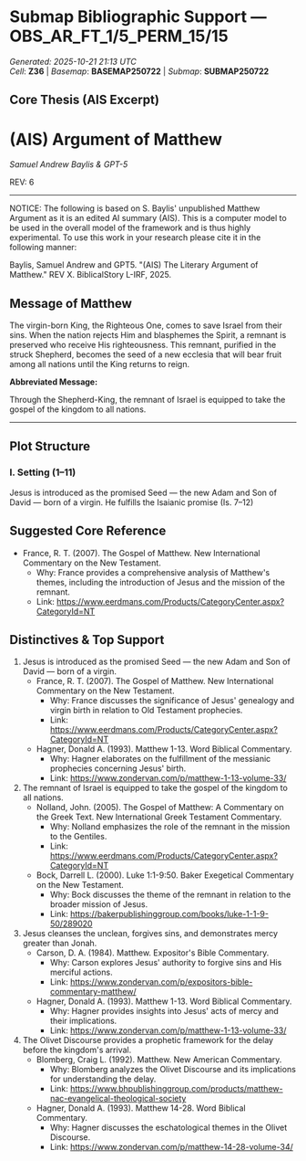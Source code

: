 # Submap Bibliographic Support — OBS_AR_FT_1/5_PERM_15/15
_Generated: 2025-10-21 21:13 UTC_  
_Cell_: **Z36**   |   _Basemap_: **BASEMAP250722**   |   _Submap_: **SUBMAP250722**

## Core Thesis (AIS Excerpt)
# (AIS) Argument of Matthew
*Samuel Andrew Baylis & GPT-5*

REV: 6

---

  

NOTICE: The following is based on S. Baylis' unpublished Matthew Argument as it is an edited AI summary (AIS). This is a computer model to be used in the overall model of the framework and is thus highly experimental. To use this work in your research please cite it in the following manner:

  

Baylis, Samuel Andrew and GPT5. "(AIS) The Literary Argument of Matthew." REV X. BiblicalStory L-IRF, 2025.

  
  
  

## Message of Matthew

The virgin-born King, the Righteous One, comes to save Israel from their sins. When the nation rejects Him and blasphemes the Spirit, a remnant is preserved who receive His righteousness. This remnant, purified in the struck Shepherd, becomes the seed of a new ecclesia that will bear fruit among all nations until the King returns to reign.

  

**Abbreviated Message:**

Through the Shepherd-King, the remnant of Israel is equipped to take the gospel of the kingdom to all nations.

  

---

  

## Plot Structure

  
  

### I. Setting (1–11)

Jesus is introduced as the promised Seed — the new Adam and Son of David — born of a virgin. He fulfills the Isaianic promise (Is. 7–12)

## Suggested Core Reference
- France, R. T. (2007). The Gospel of Matthew. New International Commentary on the New Testament.
  - Why: France provides a comprehensive analysis of Matthew's themes, including the introduction of Jesus and the mission of the remnant.
  - Link: https://www.eerdmans.com/Products/CategoryCenter.aspx?CategoryId=NT

## Distinctives & Top Support
1. Jesus is introduced as the promised Seed — the new Adam and Son of David — born of a virgin.
   - France, R. T. (2007). The Gospel of Matthew. New International Commentary on the New Testament.
     - Why: France discusses the significance of Jesus' genealogy and virgin birth in relation to Old Testament prophecies.
     - Link: https://www.eerdmans.com/Products/CategoryCenter.aspx?CategoryId=NT
   - Hagner, Donald A. (1993). Matthew 1-13. Word Biblical Commentary.
     - Why: Hagner elaborates on the fulfillment of the messianic prophecies concerning Jesus' birth.
     - Link: https://www.zondervan.com/p/matthew-1-13-volume-33/
2. The remnant of Israel is equipped to take the gospel of the kingdom to all nations.
   - Nolland, John. (2005). The Gospel of Matthew: A Commentary on the Greek Text. New International Greek Testament Commentary.
     - Why: Nolland emphasizes the role of the remnant in the mission to the Gentiles.
     - Link: https://www.eerdmans.com/Products/CategoryCenter.aspx?CategoryId=NT
   - Bock, Darrell L. (2000). Luke 1:1-9:50. Baker Exegetical Commentary on the New Testament.
     - Why: Bock discusses the theme of the remnant in relation to the broader mission of Jesus.
     - Link: https://bakerpublishinggroup.com/books/luke-1-1-9-50/289020
3. Jesus cleanses the unclean, forgives sins, and demonstrates mercy greater than Jonah.
   - Carson, D. A. (1984). Matthew. Expositor's Bible Commentary.
     - Why: Carson explores Jesus' authority to forgive sins and His merciful actions.
     - Link: https://www.zondervan.com/p/expositors-bible-commentary-matthew/
   - Hagner, Donald A. (1993). Matthew 1-13. Word Biblical Commentary.
     - Why: Hagner provides insights into Jesus' acts of mercy and their implications.
     - Link: https://www.zondervan.com/p/matthew-1-13-volume-33/
4. The Olivet Discourse provides a prophetic framework for the delay before the kingdom's arrival.
   - Blomberg, Craig L. (1992). Matthew. New American Commentary.
     - Why: Blomberg analyzes the Olivet Discourse and its implications for understanding the delay.
     - Link: https://www.bhpublishinggroup.com/products/matthew-nac-evangelical-theological-society
   - Hagner, Donald A. (1993). Matthew 14-28. Word Biblical Commentary.
     - Why: Hagner discusses the eschatological themes in the Olivet Discourse.
     - Link: https://www.zondervan.com/p/matthew-14-28-volume-34/
